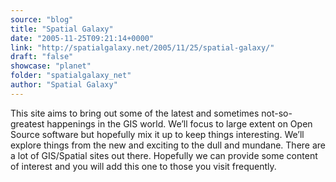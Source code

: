 ```yaml
---
source: "blog"
title: "Spatial Galaxy"
date: "2005-11-25T09:21:14+0000"
link: "http://spatialgalaxy.net/2005/11/25/spatial-galaxy/"
draft: "false"
showcase: "planet"
folder: "spatialgalaxy_net"
author: "Spatial Galaxy"
---
```


This site aims to bring out some of the latest and sometimes not-so-greatest happenings in the GIS world. We&rsquo;ll focus to large extent on Open Source software but hopefully mix it up to keep things interesting. We&rsquo;ll explore things from the new and exciting to the dull and mundane.
There are a lot of GIS/Spatial sites out there. Hopefully we can provide some content of interest and you will add this one to those you visit frequently.
